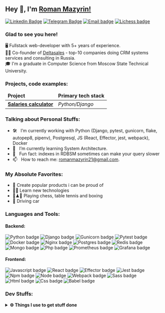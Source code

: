 ## Hey 👋, I'm [Roman Mazyrin!](https://github.com/romanmazyrin/)

[![Linkedin Badge](https://img.shields.io/badge/-LinkedIn-0e76a8?style=flat-square&logo=Linkedin&logoColor=white)](https://www.linkedin.com/in/roman-mazyrin-a2b66a233/)
[![Telegram Badge](https://img.shields.io/badge/-Telegram-0088cc?style=flat-square&logo=Telegram&logoColor=white)](https://t.me/mazyrin)
[![Email badge](https://img.shields.io/badge/Gmail-white?logo=gmail&logoColor=red)](mailto:romanmazyrin21@gmail.com)
[![Lichess badge](https://img.shields.io/badge/lichess-black?logo=lichess&logoColor=black&color=white)](https://lichess.org/@/rikimaru21)


### Glad to see you here!

🖥 Fullstack web-developer with 5+ years of experience.<br>
👨‍💼 Co-founder of [Deltasales](https://www.deltasales.ru/) - top-10 companies doing CRM systems services and consulting in Russia.<br>
🎓 I'm a graduate in Computer Science from Moscow State Technical University.<br>

### Projects, code examples:

<table>
	<thead>
		<tr>
			<td><b>Project</b></td>
			<td><b>Primary tech stack</b></td>
		</tr>
	</thead>
	<tbody>
		<tr>
			<td>
				<a href="https://github.com/RomanMazyrin/Salaries-project"><b>Salaries calculator</b></a>
			</td>
			<td>
				<i>Python/Django</i>
			</td>
		</tr>
	</tbody>
</table>

### Talking about Personal Stuffs:

- 🛠 &nbsp; I’m currently working with Python (Django, pytest, gunicorn, flake, autopep8, pipenv), Postgresql, JS (React, Effector, jest, webpack), Docker
- 🚀 &nbsp; I’m currently learning System Architecture.
- 👾 &nbsp; Fun fact: indexes in RDBSM sometimes can make your query slower
- 📫 &nbsp; How to reach me: romanmazyrin21@gmail.com.

### My Absolute Favorites:

- 🎉 Create popular products i can be proud of
- 🧑‍💻 Learn new technologies
- 🏓♟🥊 Playing chess, table tennis and boxing
- 🚗 Driving car

### Languages and Tools:

#### Backend:

![Python badge](https://img.shields.io/badge/Python-white?logo=python)
![Django badge](https://img.shields.io/badge/Django-white?logo=django&logoColor=green)
![Gunicorn badge](https://img.shields.io/badge/Gunicorn-white?logo=gunicorn)
![Pytest badge](https://img.shields.io/badge/Pytest-white?logo=pytest)
![Docker badge](https://img.shields.io/badge/Docker-white?logo=docker)
![Nginx badge](https://img.shields.io/badge/Nginx-white?logo=nginx&logoColor=009639)
![Postgres badge](https://img.shields.io/badge/Postgres-white?logo=postgresql)
![Redis badge](https://img.shields.io/badge/Redis-white?logo=redis)
![Mongo badge](https://img.shields.io/badge/Mongo-white?logo=mongodb)
![Php badge](https://img.shields.io/badge/Php-white?logo=php)
![Prometheus badge](https://img.shields.io/badge/Prometheus-white?logo=prometheus)
![Grafana badge](https://img.shields.io/badge/Grafana-white?logo=grafana)

#### Frontend:

![Javascript badge](https://img.shields.io/badge/Javascript-white?logo=javascript&logoColor=black)
![React badge](https://img.shields.io/badge/React-white?logo=react)
![Effector badge](https://img.shields.io/badge/Effector-white?logo=effector)
![Jest badge](https://img.shields.io/badge/Jest-white?logo=jest&logoColor=red)
![Npm badge](https://img.shields.io/badge/Npm-white?logo=npm)
![Node badge](https://img.shields.io/badge/NodeJs-white?logo=nodedotjs)
![Webpack badge](https://img.shields.io/badge/Webpack-white?logo=webpack)
![Sass badge](https://img.shields.io/badge/Sass\/Scss-white?logo=sass)
![Html badge](https://img.shields.io/badge/Html-white?logo=html5&logoColor=E34F26)
![Css badge](https://img.shields.io/badge/Css-white?logo=css3&logoColor=1572B6)
![Babel badge](https://img.shields.io/badge/Babel-white?logo=babel)

### Dev Stuffs:


 
<details>	
  <br />
  <summary><b>⚙️ Things I use to get stuff done</b></summary>
  	<ul>
  	    <li><b>OS:</b> macOS BigSur</li>
	    <li><b>Laptop: </b> MacBook Pro 16</li>
  	    <li><b>Browser: </b> Google Chrome</li>
	    <li><b>Terminal: </b> Bash </li>
	    <li><b>Code Editor:</b> VSCode.</li>
	    <li><b>To Stay Updated:</b> Dev.to, Medium, Habrahabr</li>
	    <br />
	</ul>	
</details>

